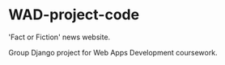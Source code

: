 # WAD-project-code

'Fact or Fiction' news website.

Group Django project for Web Apps Development coursework.
